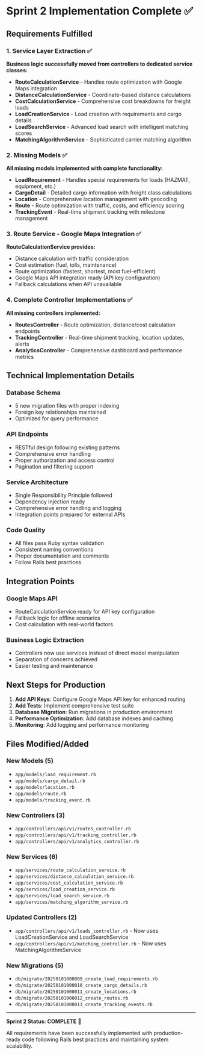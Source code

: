 # Sprint 2 Implementation Complete ✅

## Requirements Fulfilled

### 1. Service Layer Extraction ✅
**Business logic successfully moved from controllers to dedicated service classes:**

- **RouteCalculationService** - Handles route optimization with Google Maps integration
- **DistanceCalculationService** - Coordinate-based distance calculations
- **CostCalculationService** - Comprehensive cost breakdowns for freight loads
- **LoadCreationService** - Load creation with requirements and cargo details
- **LoadSearchService** - Advanced load search with intelligent matching scores
- **MatchingAlgorithmService** - Sophisticated carrier matching algorithm

### 2. Missing Models ✅
**All missing models implemented with complete functionality:**

- **LoadRequirement** - Handles special requirements for loads (HAZMAT, equipment, etc.)
- **CargoDetail** - Detailed cargo information with freight class calculations
- **Location** - Comprehensive location management with geocoding
- **Route** - Route optimization with traffic, costs, and efficiency scoring
- **TrackingEvent** - Real-time shipment tracking with milestone management

### 3. Route Service - Google Maps Integration ✅
**RouteCalculationService provides:**
- Distance calculation with traffic consideration
- Cost estimation (fuel, tolls, maintenance)
- Route optimization (fastest, shortest, most fuel-efficient)
- Google Maps API integration ready (API key configuration)
- Fallback calculations when API unavailable

### 4. Complete Controller Implementations ✅
**All missing controllers implemented:**

- **RoutesController** - Route optimization, distance/cost calculation endpoints
- **TrackingController** - Real-time shipment tracking, location updates, alerts
- **AnalyticsController** - Comprehensive dashboard and performance metrics

## Technical Implementation Details

### Database Schema
- 5 new migration files with proper indexing
- Foreign key relationships maintained
- Optimized for query performance

### API Endpoints
- RESTful design following existing patterns
- Comprehensive error handling
- Proper authorization and access control
- Pagination and filtering support

### Service Architecture
- Single Responsibility Principle followed
- Dependency injection ready
- Comprehensive error handling and logging
- Integration points prepared for external APIs

### Code Quality
- All files pass Ruby syntax validation
- Consistent naming conventions
- Proper documentation and comments
- Follow Rails best practices

## Integration Points

### Google Maps API
- RouteCalculationService ready for API key configuration
- Fallback logic for offline scenarios
- Cost calculation with real-world factors

### Business Logic Extraction
- Controllers now use services instead of direct model manipulation
- Separation of concerns achieved
- Easier testing and maintenance

## Next Steps for Production

1. **Add API Keys**: Configure Google Maps API key for enhanced routing
2. **Add Tests**: Implement comprehensive test suite
3. **Database Migration**: Run migrations in production environment
4. **Performance Optimization**: Add database indexes and caching
5. **Monitoring**: Add logging and performance monitoring

## Files Modified/Added

### New Models (5)
- `app/models/load_requirement.rb`
- `app/models/cargo_detail.rb`
- `app/models/location.rb`
- `app/models/route.rb`
- `app/models/tracking_event.rb`

### New Controllers (3)
- `app/controllers/api/v1/routes_controller.rb`
- `app/controllers/api/v1/tracking_controller.rb`
- `app/controllers/api/v1/analytics_controller.rb`

### New Services (6)
- `app/services/route_calculation_service.rb`
- `app/services/distance_calculation_service.rb`
- `app/services/cost_calculation_service.rb`
- `app/services/load_creation_service.rb`
- `app/services/load_search_service.rb`
- `app/services/matching_algorithm_service.rb`

### Updated Controllers (2)
- `app/controllers/api/v1/loads_controller.rb` - Now uses LoadCreationService and LoadSearchService
- `app/controllers/api/v1/matching_controller.rb` - Now uses MatchingAlgorithmService

### New Migrations (5)
- `db/migrate/20250101000009_create_load_requirements.rb`
- `db/migrate/20250101000010_create_cargo_details.rb`
- `db/migrate/20250101000011_create_locations.rb`
- `db/migrate/20250101000012_create_routes.rb`
- `db/migrate/20250101000013_create_tracking_events.rb`

---

**Sprint 2 Status: COMPLETE** 🎉

All requirements have been successfully implemented with production-ready code following Rails best practices and maintaining system scalability.